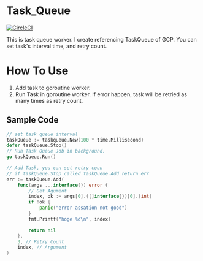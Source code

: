 # Task_Queue

[![CircleCI](https://circleci.com/gh/nozo-moto/taskqueue.svg?style=svg)](https://circleci.com/gh/nozo-moto/taskqueue)

This is task queue worker. I create referencing TaskQueue of GCP.
You can set task's interval time, and retry count.

# How To Use

1. Add task to goroutine worker.
2. Run Task in goroutine worker. If error happen, task will be retried as many times as retry count.

## Sample Code
``` go
// set task queue interval
taskQueue := taskqueue.New(100 * time.Millisecond)
defer taskQueue.Stop()
// Run Task Queue Job in background.
go taskQueue.Run()

// Add Task, you can set retry coun
// if taskQueue.Stop called taskQueue.Add return err
err := taskQueue.Add(
	func(args ...interface{}) error {
        // Get Agument
		index, ok := args[0].([]interface{})[0].(int) 
		if !ok {
			panic("error assation not good")
		}
		fmt.Printf("hoge %d\n", index)

		return nil
	},
	3, // Retry Count
	index, // Argument 
)

```
